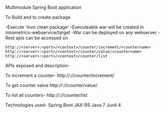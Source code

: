 Multimodule Spring Boot application

To Build and to create package

-Execute 'mvn clean package'
-Executeable war will be created in innometrics-webservice/target
-War can be deployed on any webserver
-Rest apis can be accessed on 

	http://<server>:<port>/<context>/counter/increment/<countername>
	http://<server>:<port>/<context>/counter/value/<countername>
	http://<server>:<port>/<context>/counter/list
	
	
	
	
APIs exposed and description-

To increment a counter-
	http://<server>:<port>/<context>/counter/increment/<countername>

To get counter value
	http://<server>:<port>/<context>/counter/value/<countername>

To list all counters-
	http://<server>:<port>/<context>/counter/list



Technologies used-
Spring Boot
JAX-RS
Java 7
Junit 4

